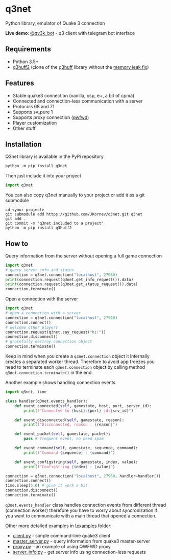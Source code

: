# q3net
Python library, emulator of Quake 3 connection

**Live demo**: [@qv3k_bot](https://t.me/qv3k_bot) - q3 client with telegram bot interface

## Requirements
- Python 3.5+
- [q3huff2](https://pypi.org/project/q3huff2/) (clone of the [q3huff](https://pypi.org/project/q3huff/) library without the [memory leak fix](https://github.com/JKornev/python-q3huff/commit/7d88c6ea90667273b32c0bfb4954f8d8826e693f))

## Features
- Stable quake3 connection (vanilla, osp, e+, a bit of cpma)
- Connected and connection-less communication with a server
- Protocols 68 and 71
- Supports sv_pure 1
- Supports proxy connection ([qwfwd](https://github.com/QW-Group/qwfwd))
- Player customization
- Other stuff

## Installation
Q3net library is available in the PyPi repository
```python
python -m pip install q3net
```
Then just include it into your project
```python
import q3net
```
You can also copy q3net manually to your project or add it as a git submodule
```
cd <your project>
git submodule add https://github.com/JKornev/q3net.git q3net
git add .
git commit -m "q3net included to a project"
python -m pip install q3huff2
```

## How to
Query information from the server without opening a full game connection
```python
import q3net
# query server info and status
connection = q3net.connection("localhost", 27960)
print(connection.request(q3net.get_info_request()).data)
print(connection.request(q3net.get_status_request()).data)
connection.terminate()
```

Open a connection with the server
```python
import q3net
# open a connection with a server
connection = q3net.connection("localhost", 27960)
connection.connect()
# welcome other players
connection.request(q3net.say_request("hi!"))
connection.disconnect()
# gracefully destroy connection object
connection.terminate()
```
Keep in mind when you create a `q3net.connection` object it internally creates a separated worker thread. Therefore to avoid app freezes you need to terminate each `q3net.connection` object by calling method `q3net.connection.terminate()` in the end.

Another example shows handling connection events
```python
import q3net, time

class handler(q3net.events_handler):
    def event_connected(self, gamestate, host, port, server_id):
        print(f"Connected to {host}:{port} id:{srv_id}")

    def event_disconnected(self, gamestate, reason):
        print(f"Disconnected, reason : {reason}")

    def event_packet(self, gamestate, packet):
        pass # frequent event, no need spam

    def event_command(self, gamestate, sequence, command):
        print(f"Command {sequence} : {command}")

    def event_configstring(self, gamestate, index, value):
        print(f"ConfigString {index} : {value}")

connection = q3net.connection("localhost", 27960, handler=handler())
connection.connect()
time.sleep(5.0) # give it work a bit
connection.disconnect()
connection.terminate()
```
`q3net.events_handler` class handles connection events from different thread (connection worker) therefore you have to worry about syncronization if you want to communicate with a main thread that opened a connection.

Other more detailed examples in [\examples](https://github.com/JKornev/q3net/tree/main/examples) folder:
- [client.py](https://github.com/JKornev/q3net/blob/main/examples/client.py) - simple command-line quake3 client
- [master_server.py](https://github.com/JKornev/q3net/blob/main/examples/master_server.py) - query information from quake3 master-server
- [proxy.py](https://github.com/JKornev/q3net/blob/main/examples/proxy.py) - an example of using QWFWD proxy
- [server_info.py](https://github.com/JKornev/q3net/blob/main/examples/server_info.py) - get server info using connection-less requests
